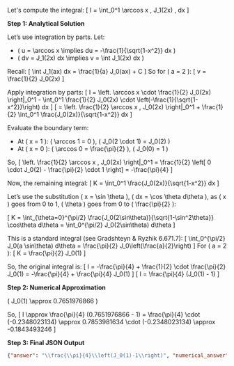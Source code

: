 Let's compute the integral:
\[
I = \int_0^1 \arccos x \, J_1(2x) \, dx
\]

**Step 1: Analytical Solution**

Let’s use integration by parts. Let:
- \( u = \arccos x \implies du = -\frac{1}{\sqrt{1-x^2}} dx \)
- \( dv = J_1(2x) dx \implies v = \int J_1(2x) dx \)

Recall:
\[
\int J_1(ax) dx = \frac{1}{a} J_0(ax) + C
\]
So for \( a = 2 \):
\[
v = \frac{1}{2} J_0(2x)
\]

Apply integration by parts:
\[
I = \left. \arccos x \cdot \frac{1}{2} J_0(2x) \right|_0^1 - \int_0^1 \frac{1}{2} J_0(2x) \cdot \left(-\frac{1}{\sqrt{1-x^2}}\right) dx
\]
\[
= \left. \frac{1}{2} \arccos x \, J_0(2x) \right|_0^1 + \frac{1}{2} \int_0^1 \frac{J_0(2x)}{\sqrt{1-x^2}} dx
\]

Evaluate the boundary term:
- At \( x = 1 \): \( \arccos 1 = 0 \), \( J_0(2 \cdot 1) = J_0(2) \)
- At \( x = 0 \): \( \arccos 0 = \frac{\pi}{2} \), \( J_0(0) = 1 \)

So,
\[
\left. \frac{1}{2} \arccos x \, J_0(2x) \right|_0^1 = \frac{1}{2} \left[ 0 \cdot J_0(2) - \frac{\pi}{2} \cdot 1 \right] = -\frac{\pi}{4}
\]

Now, the remaining integral:
\[
K = \int_0^1 \frac{J_0(2x)}{\sqrt{1-x^2}} dx
\]

Let’s use the substitution \( x = \sin \theta \), \( dx = \cos \theta d\theta \), as \( x \) goes from 0 to 1, \( \theta \) goes from 0 to \( \frac{\pi}{2} \):

\[
K = \int_{\theta=0}^{\pi/2} \frac{J_0(2\sin\theta)}{\sqrt{1-\sin^2\theta}} \cos\theta d\theta
= \int_0^{\pi/2} J_0(2\sin\theta) d\theta
\]

This is a standard integral (see Gradshteyn & Ryzhik 6.671.7):
\[
\int_0^{\pi/2} J_0(a \sin\theta) d\theta = \frac{\pi}{2} J_0\left(\frac{a}{2}\right)
\]
For \( a = 2 \):
\[
K = \frac{\pi}{2} J_0(1)
\]

So, the original integral is:
\[
I = -\frac{\pi}{4} + \frac{1}{2} \cdot \frac{\pi}{2} J_0(1) = -\frac{\pi}{4} + \frac{\pi}{4} J_0(1)
\]
\[
I = \frac{\pi}{4} (J_0(1) - 1)
\]

**Step 2: Numerical Approximation**

\( J_0(1) \approx 0.7651976866 \)

So,
\[
I \approx \frac{\pi}{4} (0.7651976866 - 1) = \frac{\pi}{4} \cdot (-0.2348023134) \approx 0.7853981634 \cdot (-0.2348023134) \approx -0.1843493246
\]

**Step 3: Final JSON Output**

```json
{"answer": "\\frac{\\pi}{4}\\left(J_0(1)-1\\right)", "numerical_answer": "-0.1843493246"}
```
